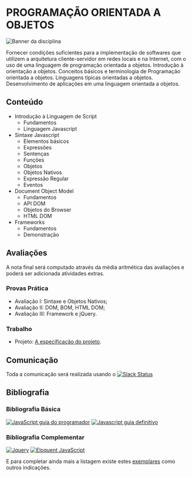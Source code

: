 # PROGRAMAÇÃO ORIENTADA A OBJETOS

![Banner da disciplina](http://github.com/IFPB-JP/poo.jpg)

Fornecer condições suficientes para a implementação de softwares que utilizem a arquitetura cliente-servidor em redes locais e na Internet, com o uso de uma linguagem de programação orientada a objetos. Introdução à orientação a objetos. Conceitos básicos e terminologia de Programação orientada a objetos. Linguagens típicas orientadas a objetos. Desenvolvimento de aplicações em uma linguagem orientada a objetos. 


## Conteúdo

* Introdução à Linguagem de Script
  * Fundamentos
  * Linguagem Javascript
* Sintaxe Javascript
  * Elementos básicos
  * Expressões
  * Sentenças
  * Funções
  * Objetos
  * Objetos Nativos
  * Expressão Regular
  * Eventos
* Document Object Model
  * Fundamentos
  * API DOM
  * Objetos do Browser
  * HTML DOM
* Frameworks
  * Fundamentos
  * Demonstração

## Avaliações

A nota final será computado através da média aritmética das avaliações e poderá ser adicionada atividades extras.

### Provas Prática
* Avaliação I: Sintaxe e Objetos Nativos;
* Avaliação II: DOM, BOM, HTML DOM;
* Avaliação III: Framework e jQuery.

### Trabalho
* Projeto: [A especificação do projeto](assessment/projeto.md).

## Comunicação
Toda a comunicação será realizada usando o [![Slack Status](https://ifpb.herokuapp.com/badge.svg)](https://ifpb.herokuapp.com/)
## Bibliografia

### Bibliografia Básica

[![JavaScript guia do programador](assets/books/js-guia-programador.png)](http://novatec.com.br/livros/javascriptguia/) [![Javascript guia definitivo](assets/books/js-guia-definitivo.jpg)](http://shop.oreilly.com/product/9780596805531.do)

### Bibliografia Complementar

[![Jquery](assets/books/jquery.jpg)](http://novatec.com.br/livros/jquery/) [![Eloquent JavaScript](assets/books/eloquent-js.png)](http://eloquentjavascript.net/)

E para completar ainda mais a listagem existe estes [exemplares](http://jsbooks.revolunet.com/) como outros indicações.

